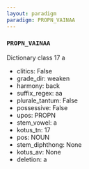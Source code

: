 ```yaml
---
layout: paradigm
paradigm: PROPN_VAINAA
---
```

### ` PROPN_VAINAA `

Dictionary class 17 a
* clitics: False
* grade_dir: weaken
* harmony: back
* suffix_regex: aa
* plurale_tantum: False
* possessive: False
* upos: PROPN
* stem_vowel: a
* kotus_tn: 17
* pos: NOUN
* stem_diphthong: None
* kotus_av: None
* deletion: a
